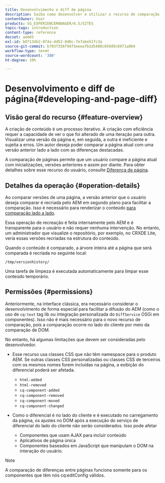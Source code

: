 ```yaml
---
title: Desenvolvimento e diff de página
description: Saiba como desenvolver e utilizar o recurso de comparação de páginas no Adobe Experience Manager.
contentOwner: User
products: SG_EXPERIENCEMANAGER/6.5/SITES
topic-tags: introduction
content-type: reference
docset: aem65
exl-id: b07134b2-074a-4d52-8d0c-7e7abe51fc3a
source-git-commit: b703f356f9475eeeafb1d5408c650d9c6971a804
workflow-type: tm+mt
source-wordcount: '380'
ht-degree: 10%

---
```


# Desenvolvimento e diff de página{#developing-and-page-diff}

## Visão geral do recurso {#feature-overview}

A criação de conteúdo é um processo iterativo. A criação com eficiência requer a capacidade de ver o que foi alterado de uma iteração para outra. Visualizar uma versão da página e, em seguida, a outra é ineficiente e sujeita a erros. Um autor deseja poder comparar a página atual com uma versão anterior lado a lado com as diferenças destacadas.

A comparação de páginas permite que um usuário compare a página atual com inicializações, versões anteriores e assim por diante. Para obter detalhes sobre esse recurso do usuário, consulte [Diferença de página](/help/sites-authoring/page-diff.md).

## Detalhes da operação {#operation-details}

Ao comparar versões de uma página, a versão anterior que o usuário deseja comparar é recriada pelo AEM em segundo plano para facilitar a comparação. Isso é necessário para renderizar o conteúdo [para comparação lado a lado](/help/sites-developing/pagediff.md#operation-details).

Essa operação de recreação é feita internamente pelo AEM e é transparente para o usuário e não requer nenhuma intervenção. No entanto, um administrador que visualize o repositório, por exemplo, no CRXDE Lite, veria essas versões recriadas na estrutura do conteúdo.

Quando o conteúdo é comparado, a árvore inteira até a página que será comparada é recriada no seguinte local:

`/tmp/versionhistory/`

Uma tarefa de limpeza é executada automaticamente para limpar esse conteúdo temporário.

## Permissões {#permissions}

Anteriormente, na interface clássica, era necessário considerar o desenvolvimento de forma especial para facilitar a difusão do AEM (como o uso de `cq:text` tag lib ou integração personalizada do `DiffService` OSGi em componentes). Isso não é mais necessário para o novo recurso de comparação, pois a comparação ocorre no lado do cliente por meio da comparação de DOM.

No entanto, há algumas limitações que devem ser consideradas pelo desenvolvedor.

* Esse recurso usa classes CSS que não têm namespace para o produto AEM. Se outras classes CSS personalizadas ou classes CSS de terceiros com os mesmos nomes forem incluídas na página, a exibição do diferencial poderá ser afetada.

   * `html-added`
   * `html-removed`
   * `cq-component-added`
   * `cq-component-removed`
   * `cq-component-moved`
   * `cq-component-changed`

* Como o diferencial é no lado do cliente e é executado no carregamento da página, os ajustes no DOM após a execução do serviço de diferencial do lado do cliente não serão considerados. Isso pode afetar

   * Componentes que usam AJAX para incluir conteúdo
   * Aplicativos de página única
   * Componentes baseados em JavaScript que manipulam o DOM na interação do usuário.

>[!NOTE]
>
>A comparação de diferenças entre páginas funciona somente para os componentes que têm nós cq:editConfig válidos.
